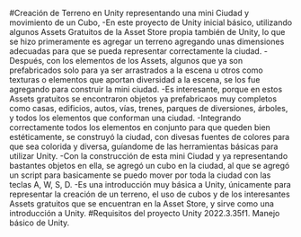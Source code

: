#Creación de Terreno en Unity representando una mini Ciudad y movimiento de un Cubo, 
-En este proyecto de Unity inicial básico, utilizando algunos Assets Gratuitos de la Asset Store propia también de Unity, lo que se hizo primeramente es agregar un terreno agregando unas dimensiones adecuadas para que se pueda representar correctamente la ciudad.
-Después, con los elementos de los Assets, algunos que ya son prefabricados solo para ya ser arrastrados a la escena u otros como texturas o elementos que aportan diversidad a la escena, se los fue agregando para construir la mini ciudad.
-Es interesante, porque en estos Assets gratuitos se encontraron objetos ya prefabricaos muy completos como casas, edificios, autos, vías, trenes, parques de diversiones, árboles, y todos los elementos que conforman una ciudad.
-Integrando correctamente todos los elementos en conjunto para que queden bien estéticamente, se construyó la ciudad, con divesas fuentes de colores para que sea colorida y diversa, guíandome de las herramientas básicas para utilizar Unity.
-Con la construcción de esta mini Ciudad y ya representando bastantes objetos en ella, se agregó un cubo en la ciudad, al que se agregó un script para basicamente se puedo mover por toda la ciudad con las teclas A, W, S, D.
-Es una introducción muy básica a Unity, únicamente para representar la creación de un terreno, el uso de cubos y de los interesantes Assets gratuitos que se encuentran en la Asset Store, y sirve como una introducción a Unity.
#Requisitos del proyecto
Unity 2022.3.35f1.
Manejo básico de Unity.

